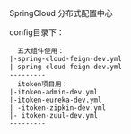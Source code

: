 SpringCloud 分布式配置中心

config目录下：
~~~text
  五大组件使用：
|-spring-cloud-feign-dev.yml
|-spring-cloud-feign-dev.yml
---------
  itoken项目用：
|-itoken-admin-dev.yml
|-itoken-eureka-dev.yml
| -itoken-zipkin-dev.yml
|- itoken-zuul-dev.yml
---------
~~~  
